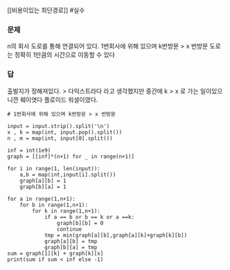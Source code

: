 [[비용이있는 최단경로]]
#실수 
### 문제
n의 회사 도로를 통해 연결되어 있다.
1번회사에 위해 있으며 k번방문 > x 번방문 
도로는 정확히 1만큼의 시간으로 이동할 수 있다
### 답
출발지가 정해져있다. > 다익스트라다
라고 생각했지만 중간에 k > x 로 가는 일이있으니깐 훼이엿다 플로이드 워셜이였다.
```
# 1번회사에 위해 있으며 k번방문 > x 번방문 

input = input.strip().split('\n')
x , k = map(int, input.pop().split())
n , m = map(int, input[0].split())

inf = int(1e9)
graph = [[inf]*(n+1) for _ in range(n+1)]

for i in range(1, len(input)):
    a,b = map(int,input[i].split())
    graph[a][b] = 1
    graph[b][a] = 1
    
for a in range(1,n+1):
    for b in range(1,n+1):
        for k in range(1,n+1):
            if a == b or b == k or a ==k:
                graph[b][b] = 0
                continue
            tmp = min(graph[a][b],graph[a][k]+graph[k][b])
            graph[a][b] = tmp
            graph[b][a] = tmp
sum = graph[1][k] + graph[k][x]
print(sum if sum < inf else -1)
```